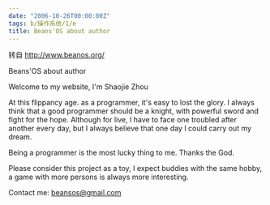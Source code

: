 ```yaml
---
date: "2006-10-26T00:00:00Z"
tags: b/操作系统/1/e
title: Beans'OS about author
---
```


转自 http://www.beanos.org/

Beans'OS about author

Welcome to my website, I'm Shaojie Zhou

At this flippancy age. as a programmer, it's easy to lost the glory. I always think that a good programmer should be a knight, with powerful sword and fight for the hope. Although for live, I have to face one troubled after another every day, but I always believe that one day I could carry out my dream. 

Being a programmer is the most lucky thing to me. Thanks the God.

Please consider this project as a toy, I expect buddies with the same hobby, a game with more persons is always more interesting. 

Contact me: beansos@gmail.com
